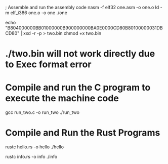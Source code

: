 ; Assemble and run the assembly code
nasm -f elf32 one.asm -o one.o
ld -m elf_i386 one.o -o one
./one

echo "B804000000BB01000000B900000000BA0E0000CD80B80100000031DBCD80" | xxd -r -p > two.bin
chmod +x two.bin
# ./two.bin will not work directly due to Exec format error

# Compile and run the C program to execute the machine code
gcc run_two.c -o run_two
./run_two

# Compile and Run the Rust Programs
rustc hello.rs -o hello
./hello

rustc info.rs -o info
./info
